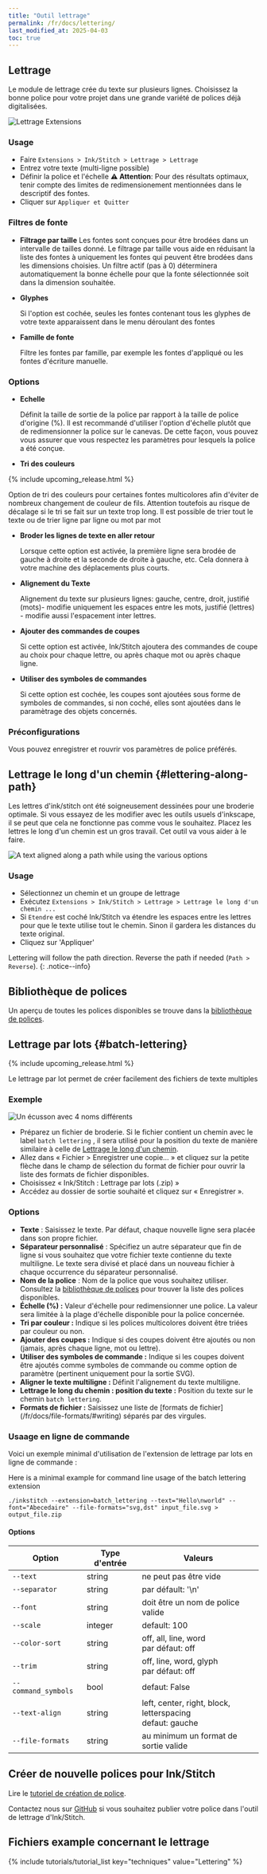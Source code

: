 ```yaml
---
title: "Outil lettrage"
permalink: /fr/docs/lettering/
last_modified_at: 2025-04-03
toc: true
---
```

## Lettrage

Le module de lettrage crée du texte sur plusieurs lignes. Choisissez la bonne police pour votre projet dans une grande variété de polices déjà digitalisées.

![Lettrage Extensions](/assets/images/docs/fr/lettering.png)

### Usage

* Faire `Extensions > Ink/Stitch > Lettrage > Lettrage`
* Entrez votre texte (multi-ligne possible)
* Définir la police et l'échelle
    **⚠ Attention**: Pour des résultats optimaux, tenir compte des limites de redimensionement mentionnées dans le descriptif des fontes.
* Cliquer sur `Appliquer et Quitter`

### Filtres de fonte

* **Filtrage par taille**
  Les fontes sont conçues pour être  brodées dans  un intervalle de tailles donné.
  Le filtrage par taille vous aide en réduisant la liste des fontes à uniquement les fontes qui peuvent être brodées dans les dimensions choisies.
  Un filtre actif (pas à 0) déterminera  automatiquement la bonne échelle pour que la fonte sélectionnée soit dans la dimension souhaitée.

* **Glyphes**

  Si l'option est cochée, seules les fontes contenant tous les glyphes de votre texte apparaissent dans le menu déroulant des fontes

* **Famille de fonte**

  Filtre les fontes par famille, par exemple les fontes d'appliqué ou les fontes d'écriture manuelle.

### Options

* **Echelle**

  Définit la taille de sortie de la police par rapport à la taille de police d'origine (%).
  Il est recommandé d'utiliser l'option d'échelle plutôt que de redimensionner la police sur le canevas.
  De cette façon, vous pouvez vous assurer que vous respectez les paramètres pour lesquels la police a été conçue.
  
* **Tri des couleurs**

 {% include upcoming_release.html %}

  Option de tri des couleurs pour certaines fontes multicolores afin d'éviter de nombreux changement de couleur de fils. Attention toutefois au risque de décalage si le tri se fait sur un texte trop long. Il est possible de  trier tout le texte ou de trier ligne par ligne ou mot par  mot

  
* **Broder les lignes de texte en aller retour**

  Lorsque cette option est activée, la première ligne sera brodée de gauche à droite et la seconde de droite à gauche, etc.
  Cela donnera à votre machine des déplacements plus courts.

* **Alignement du Texte**

  Alignement du texte sur plusieurs lignes: gauche, centre, droit, justifié (mots)- modifie uniquement les espaces entre les mots, justifié (lettres) - modifie aussi l'espacement inter lettres.

* **Ajouter des commandes de coupes**

  Si cette option est activée, Ink/Stitch ajoutera des commandes de coupe  au choix pour chaque lettre, ou après chaque mot ou après chaque ligne.

* **Utiliser des symboles de commandes**

  Si cette option est cochée, les coupes sont ajoutées sous  forme de symboles de commandes, si non coché, elles sont ajoutées dans le paramètrage des objets concernés.
### Préconfigurations

Vous pouvez enregistrer et rouvrir vos paramètres de police préférés.

## Lettrage le long d'un chemin  {#lettering-along-path}

Les lettres d'ink/stitch ont été soigneusement dessinées pour une broderie optimale. Si vous essayez de les modifier avec les outils usuels d'inkscape, il se peut que cela ne fonctionne pas comme vous le souhaitez. Placez les lettres le long  d'un chemin est un gros travail. Cet outil va vous aider à le faire.

![A text aligned along a path while using the various options](/assets/images/docs/text_along_path_alignment.png)

### Usage

* Sélectionnez un chemin et un groupe de lettrage 
* Exécutez `Extensions > Ink/Stitch > Lettrage > Lettrage le long d'un chemin ...`
* Si `Etendre` est coché Ink/Stitch va étendre les espaces entre les lettres pour que le texte utilise tout le chemin. Sinon il gardera les distances du texte original. 
* Cliquez sur 'Appliquer'

Lettering will follow the path direction. Reverse the path if needed (`Path > Reverse`).
{: .notice--info}

## Bibliothèque de polices

Un aperçu de toutes les polices disponibles se trouve dans la [bibliothèque de polices](/fr/fonts/font-library/).

## Lettrage par lots {#batch-lettering}

{% include upcoming_release.html %}

Le lettrage par lot permet de créer facilement des fichiers de texte multiples

###  Exemple
![Un écusson avec 4 noms différents](/assets/images/docs/batch-lettering.png)

* Préparez un fichier de broderie.
   Si le fichier contient un chemin  avec le label  `batch lettering` , il sera utilisé pour la position du texte de manière similaire à celle 
   de [Lettrage le long d'un chemin](/docs/lettering/#lettering-along-path).
* Allez dans « Fichier > Enregistrer une copie... » et cliquez sur la petite flèche dans le champ de sélection du format de fichier pour ouvrir la liste des formats de fichier disponibles.
* Choisissez « Ink/Stitch : Lettrage par lots (.zip) »
* Accédez au dossier de sortie souhaité et cliquez sur « Enregistrer ».


### Options

* **Texte** : Saisissez le texte. Par défaut, chaque nouvelle ligne sera placée dans son propre fichier.
* **Séparateur personnalisé** :  Spécifiez un autre séparateur que fin de ligne si vous souhaitez que votre fichier texte contienne du texte multiligne.
Le texte sera divisé et placé dans un nouveau fichier à chaque occurrence du séparateur personnalisé.
* **Nom de la police** : Nom de la police que vous souhaitez utiliser. Consultez la [bibliothèque de polices](/fr/fonts/font-library/) pour trouver la liste des polices disponibles.
* **Échelle (%) :** Valeur d'échelle pour redimensionner une police. La valeur sera limitée à la plage d'échelle disponible pour la police concernée.
* **Tri par couleur :** Indique si les polices multicolores doivent être triées par couleur ou non.
* **Ajouter des coupes :** Indique si des coupes doivent être ajoutés ou non (jamais, après chaque ligne, mot ou lettre).
* **Utiliser des symboles de commande :** Indique si les coupes doivent être ajoutés comme symboles de commande ou comme option de paramètre (pertinent uniquement pour la sortie SVG).
* **Aligner le texte multiligne :** Définit l'alignement du texte multiligne.
* **Lettrage le long du chemin : position du texte :** Position du texte sur le chemin `batch lettering`.
* **Formats de fichier :** Saisissez une liste de [formats de fichier] (/fr/docs/file-formats/#writing) séparés par des virgules.


### Usaage en ligne de commande

Voici un exemple minimal d'utilisation de l'extension de lettrage par lots en ligne de commande :


Here is a minimal example for command line usage of the batch lettering extension

```
./inkstitch --extension=batch_lettering --text="Hello\nworld" --font="Abecedaire" --file-formats="svg,dst" input_file.svg > output_file.zip
```

#### Options

Option             |Type d'entrée|Valeurs
------------------|----------|------
`--text`           |string  |ne peut pas être vide
`--separator`      |string    |par défault: '\n'
`--font`           |string    |doit être un nom de police valide
`--scale`          |integer   |default: 100
`--color-sort`     |string    |off, all, line, word<br>  par défaut: off
`--trim`           |string    |off, line, word, glyph<br> par défaut: off 
`--command_symbols`|bool      |defaut: False
`--text-align`     |string    |left, center, right, block, letterspacing<br>defaut: gauche
`--file-formats`   |string    |au minimum un format de sortie valide
## Créer de nouvelle polices pour Ink/Stitch
Lire le [tutoriel de création de police](/fr/tutorials/font-creation/).

Contactez nous  sur  [GitHub](https://github.com/inkstitch/inkstitch/issues) si vous souhaitez publier votre police dans l'outil de lettrage d'Ink/Stitch.

## Fichiers example concernant  le lettrage

{% include tutorials/tutorial_list key="techniques" value="Lettering" %}
